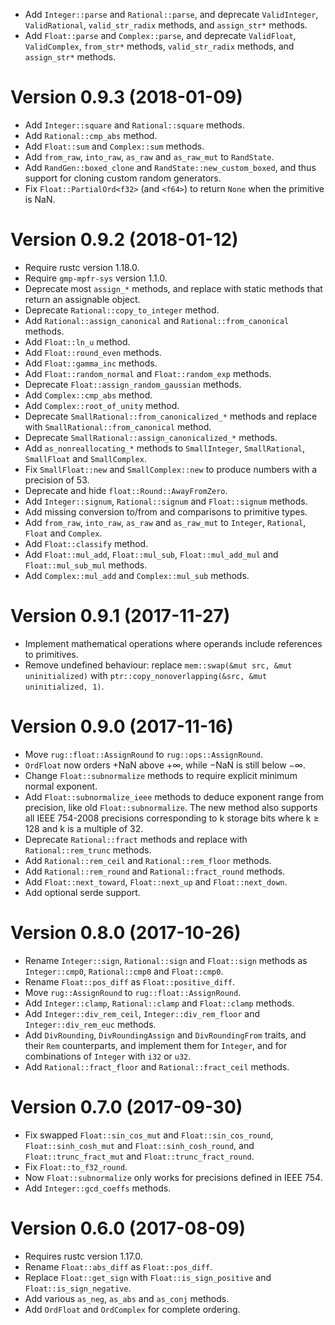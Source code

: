 * Add `Integer::parse` and `Rational::parse`, and deprecate
  `ValidInteger`, `ValidRational`, `valid_str_radix` methods, and
  `assign_str*` methods.
* Add `Float::parse` and `Complex::parse`, and deprecate `ValidFloat`,
  `ValidComplex`, `from_str*` methods, `valid_str_radix` methods, and
  `assign_str*` methods.

Version 0.9.3 (2018-01-09)
==========================

* Add `Integer::square` and `Rational::square` methods.
* Add `Rational::cmp_abs` method.
* Add `Float::sum` and `Complex::sum` methods.
* Add `from_raw`, `into_raw`, `as_raw` and `as_raw_mut` to
  `RandState`.
* Add `RandGen::boxed_clone` and `RandState::new_custom_boxed`, and
  thus support for cloning custom random generators.
* Fix `Float::PartialOrd<f32>` (and `<f64>`) to return `None` when the
  primitive is NaN.

Version 0.9.2 (2018-01-12)
==========================

* Require rustc version 1.18.0.
* Require `gmp-mpfr-sys` version 1.1.0.
* Deprecate most `assign_*` methods, and replace with static methods
  that return an assignable object.
* Deprecate `Rational::copy_to_integer` method.
* Add `Rational::assign_canonical` and `Rational::from_canonical`
  methods.
* Add `Float::ln_u` method.
* Add `Float::round_even` methods.
* Add `Float::gamma_inc` methods.
* Add `Float::random_normal` and `Float::random_exp` methods.
* Deprecate `Float::assign_random_gaussian` methods.
* Add `Complex::cmp_abs` method.
* Add `Complex::root_of_unity` method.
* Deprecate `SmallRational::from_canonicalized_*` methods and replace
  with `SmallRational::from_canonical` method.
* Deprecate `SmallRational::assign_canonicalized_*` methods.
* Add `as_nonreallocating_*` methods to `SmallInteger`,
  `SmallRational`, `SmallFloat` and `SmallComplex`.
* Fix `SmallFloat::new` and `SmallComplex::new` to produce numbers
  with a precision of 53.
* Deprecate and hide `float::Round::AwayFromZero`.
* Add `Integer::signum`, `Rational::signum` and `Float::signum`
  methods.
* Add missing conversion to/from and comparisons to primitive types.
* Add `from_raw`, `into_raw`, `as_raw` and `as_raw_mut` to `Integer`,
  `Rational`, `Float` and `Complex`.
* Add `Float::classify` method.
* Add `Float::mul_add`, `Float::mul_sub`, `Float::mul_add_mul` and
  `Float::mul_sub_mul` methods.
* Add `Complex::mul_add` and `Complex::mul_sub` methods.

Version 0.9.1 (2017-11-27)
==========================

* Implement mathematical operations where operands include references
  to primitives.
* Remove undefined behaviour: replace
  `mem::swap(&mut src, &mut uninitialized)` with
  `ptr::copy_nonoverlapping(&src, &mut uninitialized, 1)`.

Version 0.9.0 (2017-11-16)
==========================

* Move `rug::float::AssignRound` to `rug::ops::AssignRound`.
* `OrdFloat` now orders +NaN above +∞, while −NaN is still below −∞.
* Change `Float::subnormalize` methods to require explicit minimum
  normal exponent.
* Add `Float::subnormalize_ieee` methods to deduce exponent range from
  precision, like old `Float::subnormalize`. The new method also
  supports all IEEE 754-2008 precisions corresponding to k storage
  bits where k ≥ 128 and k is a multiple of 32.
* Deprecate `Rational::fract` methods and replace with
  `Rational::rem_trunc` methods.
* Add `Rational::rem_ceil` and `Rational::rem_floor` methods.
* Add `Rational::rem_round` and `Rational::fract_round` methods.
* Add `Float::next_toward`, `Float::next_up` and `Float::next_down`.
* Add optional serde support.

Version 0.8.0 (2017-10-26)
==========================

* Rename `Integer::sign`, `Rational::sign` and `Float::sign` methods
  as `Integer::cmp0`, `Rational::cmp0` and `Float::cmp0`.
* Rename `Float::pos_diff` as `Float::positive_diff`.
* Move `rug::AssignRound` to `rug::float::AssignRound`.
* Add `Integer::clamp`, `Rational::clamp` and `Float::clamp` methods.
* Add `Integer::div_rem_ceil`, `Integer::div_rem_floor` and
  `Integer::div_rem_euc` methods.
* Add `DivRounding`, `DivRoundingAssign` and `DivRoundingFrom` traits,
  and their `Rem` counterparts, and implement them for `Integer`, and
  for combinations of `Integer` with `i32` or `u32`.
* Add `Rational::fract_floor` and `Rational::fract_ceil` methods.

Version 0.7.0 (2017-09-30)
==========================

* Fix swapped `Float::sin_cos_mut` and `Float::sin_cos_round`,
  `Float::sinh_cosh_mut` and `Float::sinh_cosh_round`, and
  `Float::trunc_fract_mut` and `Float::trunc_fract_round`.
* Fix `Float::to_f32_round`.
* Now `Float::subnormalize` only works for precisions defined in IEEE
  754.
* Add `Integer::gcd_coeffs` methods.

Version 0.6.0 (2017-08-09)
==========================

* Requires rustc version 1.17.0.
* Rename `Float::abs_diff` as `Float::pos_diff`.
* Replace `Float::get_sign` with `Float::is_sign_positive` and
  `Float::is_sign_negative`.
* Add various `as_neg`, `as_abs` and `as_conj` methods.
* Add `OrdFloat` and `OrdComplex` for complete ordering.
